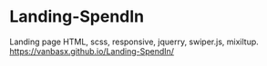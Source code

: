 # Landing-SpendIn
Landing page HTML, scss, responsive, jquerry, swiper.js, mixiltup.
https://vanbasx.github.io/Landing-SpendIn/
